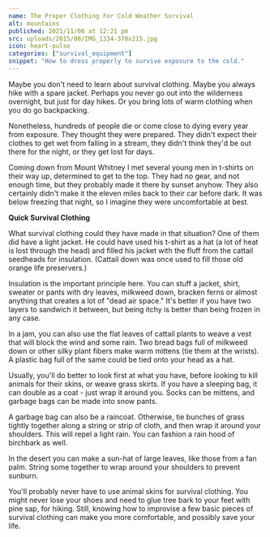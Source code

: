 ```yaml
---
name: The Proper Clothing For Cold Weather Survival
alt: mountains
published: 2021/11/06 at 12:21 pm
src: uploads/2015/08/IMG_1334-370x215.jpg
icon: heart-pulse
categories: ["survival_equipment"]
snippet: "How to dress properly to survive exposure to the cold."
---
```

Maybe you don't need to learn about survival clothing. Maybe you always hike with a spare jacket. Perhaps you never go out into the wilderness overnight, but just for day hikes. Or you bring lots of warm clothing when you do go backpacking.

Nonetheless, hundreds of people die or come close to dying every year from exposure. They thought they were prepared. They didn't expect their clothes to get wet from falling in a stream, they didn't think they'd be out there for the night, or they get lost for days.

Coming down from Mount Whitney I met several young men in t-shirts on their way up, determined to get to the top. They had no gear, and not enough time, but they probably made it there by sunset anyhow. They also certainly didn't make it the eleven miles back to their car before dark. It was below freezing that night, so I imagine they were uncomfortable at best.

**Quick Survival Clothing**

What survival clothing could they have made in that situation? One of them did have a light jacket. He could have used his t-shirt as a hat (a lot of heat is lost through the head) and filled his jacket with the fluff from the cattail seedheads for insulation. (Cattail down was once used to fill those old orange life preservers.)

Insulation is the important principle here. You can stuff a jacket, shirt, sweater or pants with dry leaves, milkweed down, bracken ferns or almost anything that creates a lot of "dead air space." It's better if you have two layers to sandwich it between, but being itchy is better than being frozen in any case.

In a jam, you can also use the flat leaves of cattail plants to weave a vest that will block the wind and some rain. Two bread bags full of milkweed down or other silky plant fibers make warm mittens (tie them at the wrists). A plastic bag full of the same could be tied onto your head as a hat.

Usually, you'll do better to look first at what you have, before looking to kill animals for their skins, or weave grass skirts. If you have a sleeping bag, it can double as a coat - just wrap it around you. Socks can be mittens, and garbage bags can be made into snow pants.

A garbage bag can also be a raincoat. Otherwise, tie bunches of grass tightly together along a string or strip of cloth, and then wrap it around your shoulders. This will repel a light rain. You can fashion a rain hood of birchbark as well.

In the desert you can make a sun-hat of large leaves, like those from a fan palm. String some together to wrap around your shoulders to prevent sunburn.

You'll probably never have to use animal skins for survival clothing. You might never lose your shoes and need to glue tree bark to your feet with pine sap, for hiking. Still, knowing how to improvise a few basic pieces of survival clothing can make you more comfortable, and possibly save your life.